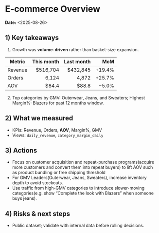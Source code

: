 # E-commerce Overview

**Date:** <2025-08-26>  

## 1) Key takeaways
1. Growth was **volume-driven** rather than basket-size expansion.

| Metric  | This month | Last month | MoM |
|---|---:|---:|---:|
| Revenue | $516,704 | $432,845 | +19.4% |
| Orders  | 6,124 | 4,872 | +25.7% |
| AOV     | $84.4 | $88.8 | −5.0% |

2. Top categories by GMV: Outerwear, Jeans, and Sweaters; Highest Margin%: Blazers for past 12 months window.

## 2) What we measured
- KPIs: Revenue, Orders, **AOV**, Margin%, GMV
- Views: `daily_revenue`, `category_margin_daily`

## 3) Actions
- Focus on customer acquisition and repeat-purchase programs(acquire more customers and convert them into repeat buyers) to lift AOV such as product bundling or free shipping threshold
- For GMV Leaders(Outerwear, Jeans, Sweaters), increase inventory depth to avoid stockouts.
- Use traffic from high-GMV categories to introduce slower-moving categories(e.g. show “Complete the look with Blazers” when someone buys jeans).

## 4) Risks & next steps
- Public dataset; validate with internal data before rolling decisions.
